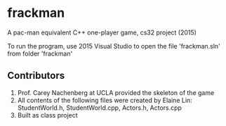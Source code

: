 # frackman
A pac-man equivalent C++ one-player game, cs32 project (2015)

To run the program, use 2015 Visual Studio to open the file 'frackman.sln' from folder 'frackman'

Contributors
--------------
1) Prof. Carey Nachenberg at UCLA provided the skeleton of the game
2) All contents of the following files were created by Elaine Lin: StudentWorld.h, StudentWorld.cpp, Actors.h, Actors.cpp
3) Built as class project
